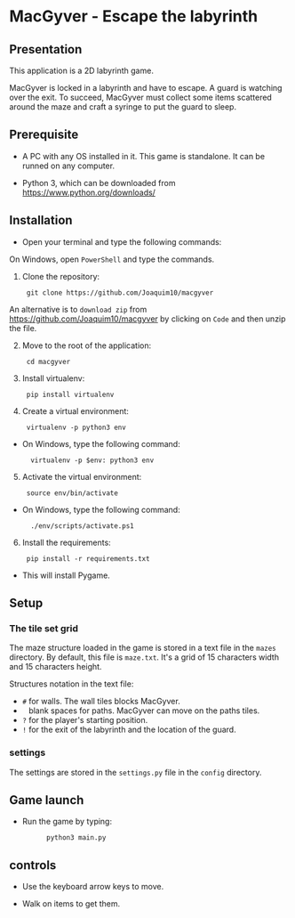 # MacGyver - Escape the labyrinth

## Presentation

This application is a 2D labyrinth game.

MacGyver is locked in a labyrinth and have to escape. A guard is watching over the exit. To succeed, MacGyver must collect some items scattered around the maze and craft a syringe to put the guard to sleep.


## Prerequisite

* A PC with any OS installed in it. This game is standalone. It can be runned on any computer.

* Python 3, which can be downloaded from https://www.python.org/downloads/


## Installation

* Open your terminal and type the following commands:

On Windows, open `PowerShell` and type the commands.

1. Clone the repository:

        git clone https://github.com/Joaquim10/macgyver

An alternative is to `download zip` from https://github.com/Joaquim10/macgyver by clicking on `Code` and then unzip the file.

2. Move to the root of the application:

        cd macgyver

3. Install virtualenv:

        pip install virtualenv

4. Create a virtual environment:

        virtualenv -p python3 env

* On Windows, type the following command:

        virtualenv -p $env: python3 env

5. Activate the virtual environment:

        source env/bin/activate

* On Windows, type the following command:

        ./env/scripts/activate.ps1
    
6. Install the requirements:

        pip install -r requirements.txt

* This will install Pygame.

## Setup

### The tile set grid

The maze structure loaded in the game is stored in a text file in the `mazes` directory. By default, this file is `maze.txt`.
It's a grid of 15 characters width and 15 characters height.

Structures notation in the text file:

* `#` for walls. The wall tiles blocks MacGyver.
* ` ` blank spaces for paths. MacGyver can move on the paths tiles.
* `?` for the player's starting position.
* `!` for the exit of the labyrinth and the location of the guard.

### settings
The settings are stored in the `settings.py` file in the `config` directory.

## Game launch

* Run the game by typing:

            python3 main.py

## controls

* Use the keyboard arrow keys to move.

* Walk on items to get them.

## 


